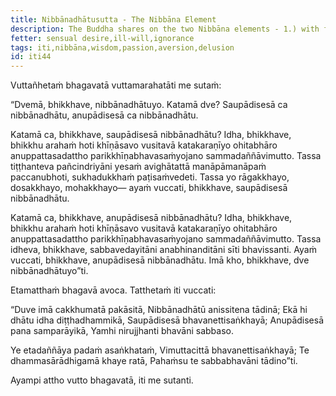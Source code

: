 ```yaml
---
title: Nibbānadhātusutta - The Nibbāna Element
description: The Buddha shares on the two Nibbāna elements - 1.) with fuel remaining and 2.) without fuel remaining.
fetter: sensual desire,ill-will,ignorance
tags: iti,nibbāna,wisdom,passion,aversion,delusion
id: iti44
---
```


Vuttañhetaṁ bhagavatā vuttamarahatāti me sutaṁ:

“Dvemā, bhikkhave, nibbānadhātuyo. Katamā dve? Saupādisesā ca nibbānadhātu, anupādisesā ca nibbānadhātu.

Katamā ca, bhikkhave, saupādisesā nibbānadhātu? Idha, bhikkhave, bhikkhu arahaṁ hoti khīṇāsavo vusitavā katakaraṇīyo ohitabhāro anuppattasadattho parikkhīṇabhavasaṁyojano sammadaññāvimutto. Tassa tiṭṭhanteva pañcindriyāni yesaṁ avighātattā manāpāmanāpaṁ paccanubhoti, sukhadukkhaṁ paṭisaṁvedeti. Tassa yo rāgakkhayo, dosakkhayo, mohakkhayo— ayaṁ vuccati, bhikkhave, saupādisesā nibbānadhātu.

Katamā ca, bhikkhave, anupādisesā nibbānadhātu? Idha, bhikkhave, bhikkhu arahaṁ hoti khīṇāsavo vusitavā katakaraṇīyo ohitabhāro anuppattasadattho parikkhīṇabhavasaṁyojano sammadaññāvimutto. Tassa idheva, bhikkhave, sabbavedayitāni anabhinanditāni sīti bhavissanti. Ayaṁ vuccati, bhikkhave, anupādisesā nibbānadhātu. Imā kho, bhikkhave, dve nibbānadhātuyo”ti.

Etamatthaṁ bhagavā avoca. Tatthetaṁ iti vuccati:

“Duve imā cakkhumatā pakāsitā,
Nibbānadhātū anissitena tādinā;
Ekā hi dhātu idha diṭṭhadhammikā,
Saupādisesā bhavanettisaṅkhayā;
Anupādisesā pana samparāyikā,
Yamhi nirujjhanti bhavāni sabbaso.

Ye etadaññāya padaṁ asaṅkhataṁ,
Vimuttacittā bhavanettisaṅkhayā;
Te dhammasārādhigamā khaye ratā,
Pahaṁsu te sabbabhavāni tādino”ti.

Ayampi attho vutto bhagavatā, iti me sutanti.
